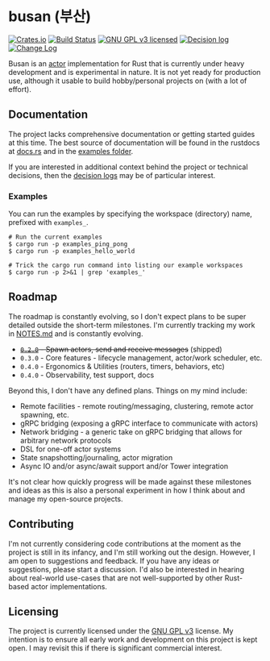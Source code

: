 # busan (부산)

[![Crates.io][crates-badge]][crates-url]
[![Build Status][actions-badge]][actions-url]
[![GNU GPL v3 licensed][gpl-badge]][gpl-url]
[![Decision log][decision-log-badge]][decision-log-url]
[![Change Log][change-log-badge]][change-log-url]

[crates-badge]: https://img.shields.io/crates/v/busan.svg
[crates-url]: https://crates.io/crates/busan
[actions-badge]: https://github.com/JohnMurray/busan/actions/workflows/ci.yaml/badge.svg
[actions-url]: https://github.com/JohnMurray/busan/actions/workflows/ci.yaml
[gpl-badge]: https://img.shields.io/badge/license-GPL-blue.svg
[gpl-url]: https://github.com/JohnMurray/busan/blob/main/LICENSE
[decision-log-badge]: https://img.shields.io/badge/%F0%9F%93%83-decision%20log-blue
[decision-log-url]: https://github.com/JohnMurray/busan/tree/main/decisions
[change-log-badge]: https://img.shields.io/badge/%F0%9F%93%83-change%20log-blue
[change-log-url]: https://github.com/JohnMurray/busan/blob/main/CHANGELOG.md

Busan is an [actor][wikipedia_actor] implementation for Rust that is currently under heavy
development and is experimental in nature. It is not yet ready for production use, although
it usable to build hobby/personal projects on (with a lot of effort).

[wikipedia_actor]: https://en.wikipedia.org/wiki/Actor_model

## Documentation

The project lacks comprehensive documentation or getting started guides at this time. The best
source of documentation will be found in the rustdocs at [docs.rs][docs-rs-busan] and in the
[examples folder][examples-url].

If you are interested in additional context behind the project or technical decisions, then the
[decision logs][decision-log-url] may be of particular interest.

[docs-rs-busan]: https://docs.rs/busan/latest/busan/
[examples-url]: https://github.com/JohnMurray/busan/blob/main/examples/

### Examples

You can run the examples by specifying the workspace (directory) name, prefixed with `examples_`.

```shell
# Run the current examples
$ cargo run -p examples_ping_pong
$ cargo run -p examples_hello_world

# Trick the cargo run command into listing our example workspaces
$ cargo run -p 2>&1 | grep 'examples_'
```

## Roadmap

The roadmap is constantly evolving, so I don't expect plans to be super detailed outside
the short-term milestones. I'm currently tracking my work in [NOTES.md][notes] and is
constantly evolving.

- ~~[`0.2.0`][m1] - Spawn actors, send and receive messages~~ (shipped)
- `0.3.0` - Core features - lifecycle management, actor/work scheduler, etc.
- `0.4.0` - Ergonomics & Utilities (routers, timers, behaviors, etc)
- `0.4.0` - Observability, test support, docs

[m1]: https://github.com/JohnMurray/busan/milestone/1
[notes]: https://github.com/JohnMurray/busan/blob/main/NOTES.md

Beyond this, I don't have any defined plans. Things on my mind include:

- Remote facilities - remote routing/messaging, clustering, remote actor spawning, etc.
- gRPC bridging (exposing a gRPC interface to communicate with actors)
- Network bridging - a generic take on gRPC bridging that allows for arbitrary network protocols
- DSL for one-off actor systems
- State snapshotting/journaling, actor migration
- Async IO and/or async/await support and/or Tower integration

It's not clear how quickly progress will be made against these milestones and ideas as this is
also a personal experiment in how I think about and manage my open-source projects.

## Contributing

I'm not currently considering code contributions at the moment as the project is still in its
infancy, and I'm still working out the design. However, I am open to suggestions and feedback. If
you have any ideas or suggestions, please start a discussion. I'd also be interested in hearing
about real-world use-cases that are not well-supported by other Rust-based actor implementations.

## Licensing

The project is currently licensed under the [GNU GPL v3][license] license. My intention is to
ensure all early work and development on this project is kept open. I may revisit this if there
is significant commercial interest.

[license]: https://github.com/JohnMurray/busan/blob/main/LICENSE
